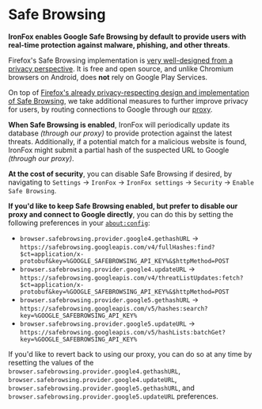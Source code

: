 # Safe Browsing

**IronFox enables Google Safe Browsing by default to provide users with real-time protection against malware, phishing, and other threats**.

Firefox's Safe Browsing implementation is [very well-designed from a privacy perspective](https://feeding.cloud.geek.nz/posts/how-safe-browsing-works-in-firefox/). It is free and open source, and unlike Chromium browsers on Android, does **not** rely on Google Play Services.

On top of [Firefox's already privacy-respecting design and implementation of Safe Browsing](https://support.mozilla.org/kb/how-does-phishing-and-malware-protection-work), we take additional measures to further improve privacy for users, by routing connections to Google through our [proxy](https://gitlab.com/ironfox-oss/safebrowsing-proxy).

**When Safe Browsing is enabled**, IronFox will periodically update its database *(through our proxy)* to provide protection against the latest threats. Additionally, if a potential match for a malicious website is found, IronFox might submit a partial hash of the suspected URL to Google *(through our proxy)*.

**At the cost of security**, you can disable Safe Browsing if desired, by navigating to `Settings` -> `IronFox` -> `IronFox settings` -> `Security` -> `Enable Safe Browsing`.

**If you'd like to keep Safe Browsing enabled, but prefer to disable our proxy and connect to Google directly**, you can do this by setting the following preferences in your [`about:config`](about:config):

- `browser.safebrowsing.provider.google4.gethashURL` -> `https://safebrowsing.googleapis.com/v4/fullHashes:find?$ct=application/x-protobuf&key=%GOOGLE_SAFEBROWSING_API_KEY%&$httpMethod=POST`
- `browser.safebrowsing.provider.google4.updateURL` -> `https://safebrowsing.googleapis.com/v4/threatListUpdates:fetch?$ct=application/x-protobuf&key=%GOOGLE_SAFEBROWSING_API_KEY%&$httpMethod=POST`
- `browser.safebrowsing.provider.google5.gethashURL` -> `https://safebrowsing.googleapis.com/v5/hashes:search?key=%GOOGLE_SAFEBROWSING_API_KEY%`
- `browser.safebrowsing.provider.google5.updateURL` -> `https://safebrowsing.googleapis.com/v5/hashLists:batchGet?key=%GOOGLE_SAFEBROWSING_API_KEY%`

If you'd like to revert back to using our proxy, you can do so at any time by resetting the values of the `browser.safebrowsing.provider.google4.gethashURL`, `browser.safebrowsing.provider.google4.updateURL`, `browser.safebrowsing.provider.google5.gethashURL`, and `browser.safebrowsing.provider.google5.updateURL` preferences.
